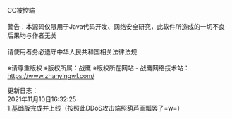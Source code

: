 CC被控端<br>
<br>
警告：本源码仅限用于Java代码开发、网络安全研究，此软件所造成的一切不良后果均与作者无关<br>
<br>
请使用者务必遵守中华人民共和国相关法律法规<br>
<br>
                                                ※请尊重版权
                                                ※版权所属：战鹰
                                                ※版权所在网站 - 战鹰网络技术站：https://www.zhanyingwl.com/

更新日志：
<br>
2021年11月10日16:32:25<br>
1.基础版完成并上线（按照此DDoS攻击端照葫芦画瓢罢了=w=）<br>

